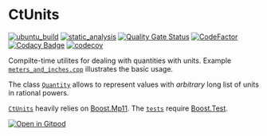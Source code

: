 # CtUnits

[![ubuntu_build](https://github.com/vil02/CtUnits/actions/workflows/ubuntu_build.yml/badge.svg)](https://github.com/vil02/CtUnits/actions/workflows/ubuntu_build.yml)
[![static_analysis](https://github.com/vil02/CtUnits/actions/workflows/static_analysis.yml/badge.svg)](https://github.com/vil02/CtUnits/actions/workflows/static_analysis.yml)
[![Quality Gate Status](https://sonarcloud.io/api/project_badges/measure?project=vil02_CtUnits&metric=alert_status)](https://sonarcloud.io/summary/new_code?id=vil02_CtUnits)
[![CodeFactor](https://www.codefactor.io/repository/github/vil02/ctunits/badge)](https://www.codefactor.io/repository/github/vil02/ctunits)
[![Codacy Badge](https://app.codacy.com/project/badge/Grade/97b689747b6d49f2b223df82529cdd2a)](https://www.codacy.com/gh/vil02/CtUnits/dashboard?utm_source=github.com&amp;utm_medium=referral&amp;utm_content=vil02/CtUnits&amp;utm_campaign=Badge_Grade)
[![codecov](https://codecov.io/github/vil02/CtUnits/branch/master/graph/badge.svg?token=B1LD8I1WYH)](https://codecov.io/github/vil02/CtUnits)

Compilte-time utilites for dealing with quantities with units.
Example [`meters_and_inches.cpp`](./examples/meters_and_inches/meters_and_inches.cpp) illustrates the basic usage.

The class [`Quantity`](./CtUnits/ctu/Quantity.hpp) allows to represent values with _arbitrary_ long list of units in rational powers.

[`CtUnits`](./CtUnits/) heavily relies on [Boost.Mp11](https://www.boost.org/doc/libs/master/libs/mp11/doc/html/mp11.html).
The [`tests`](./tests/) require [Boost.Test](https://github.com/boostorg/test).

[![Open in Gitpod](https://gitpod.io/button/open-in-gitpod.svg)](https://gitpod.io/#https://github.com/vil02/CtUnits)
